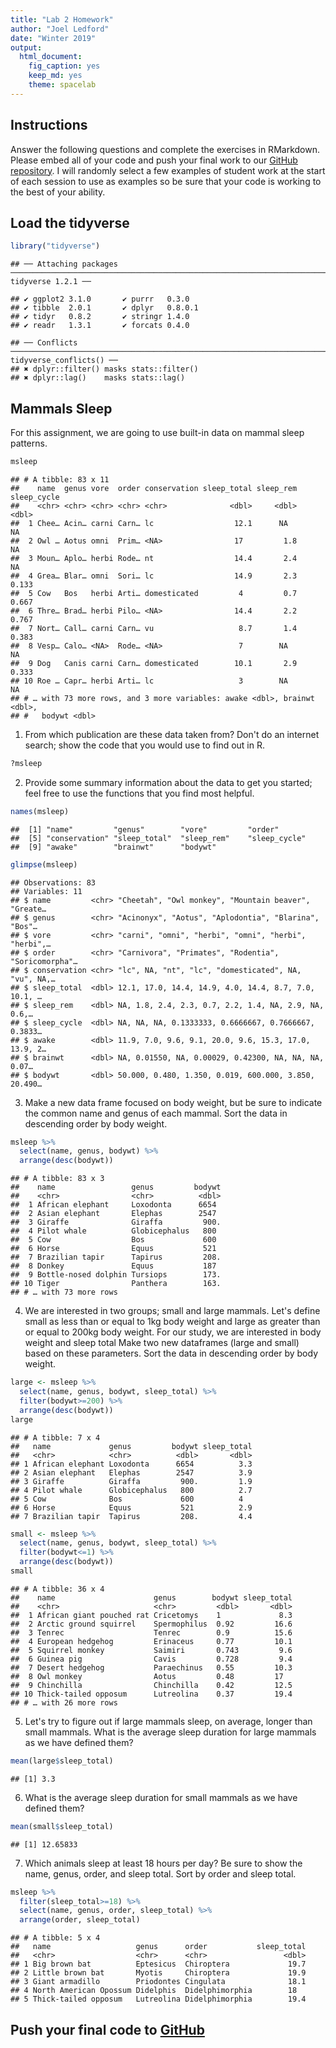 ```yaml
---
title: "Lab 2 Homework"
author: "Joel Ledford"
date: "Winter 2019"
output:
  html_document:
    fig_caption: yes
    keep_md: yes
    theme: spacelab
---
```


## Instructions
Answer the following questions and complete the exercises in RMarkdown. Please embed all of your code and push your final work to our [GitHub repository](https://github.com/FRS417-DataScienceBiologists). I will randomly select a few examples of student work at the start of each session to use as examples so be sure that your code is working to the best of your ability.

## Load the tidyverse

```r
library("tidyverse")
```

```
## ── Attaching packages ────────────────────────────────────────────────────────────────────────────────────────── tidyverse 1.2.1 ──
```

```
## ✔ ggplot2 3.1.0       ✔ purrr   0.3.0  
## ✔ tibble  2.0.1       ✔ dplyr   0.8.0.1
## ✔ tidyr   0.8.2       ✔ stringr 1.4.0  
## ✔ readr   1.3.1       ✔ forcats 0.4.0
```

```
## ── Conflicts ───────────────────────────────────────────────────────────────────────────────────────────── tidyverse_conflicts() ──
## ✖ dplyr::filter() masks stats::filter()
## ✖ dplyr::lag()    masks stats::lag()
```

## Mammals Sleep
For this assignment, we are going to use built-in data on mammal sleep patterns.  

```r
msleep
```

```
## # A tibble: 83 x 11
##    name  genus vore  order conservation sleep_total sleep_rem sleep_cycle
##    <chr> <chr> <chr> <chr> <chr>              <dbl>     <dbl>       <dbl>
##  1 Chee… Acin… carni Carn… lc                  12.1      NA        NA    
##  2 Owl … Aotus omni  Prim… <NA>                17         1.8      NA    
##  3 Moun… Aplo… herbi Rode… nt                  14.4       2.4      NA    
##  4 Grea… Blar… omni  Sori… lc                  14.9       2.3       0.133
##  5 Cow   Bos   herbi Arti… domesticated         4         0.7       0.667
##  6 Thre… Brad… herbi Pilo… <NA>                14.4       2.2       0.767
##  7 Nort… Call… carni Carn… vu                   8.7       1.4       0.383
##  8 Vesp… Calo… <NA>  Rode… <NA>                 7        NA        NA    
##  9 Dog   Canis carni Carn… domesticated        10.1       2.9       0.333
## 10 Roe … Capr… herbi Arti… lc                   3        NA        NA    
## # … with 73 more rows, and 3 more variables: awake <dbl>, brainwt <dbl>,
## #   bodywt <dbl>
```

1. From which publication are these data taken from? Don't do an internet search; show the code that you would use to find out in R.

```r
?msleep
```

2. Provide some summary information about the data to get you started; feel free to use the functions that you find most helpful.

```r
names(msleep)
```

```
##  [1] "name"         "genus"        "vore"         "order"       
##  [5] "conservation" "sleep_total"  "sleep_rem"    "sleep_cycle" 
##  [9] "awake"        "brainwt"      "bodywt"
```


```r
glimpse(msleep)
```

```
## Observations: 83
## Variables: 11
## $ name         <chr> "Cheetah", "Owl monkey", "Mountain beaver", "Greate…
## $ genus        <chr> "Acinonyx", "Aotus", "Aplodontia", "Blarina", "Bos"…
## $ vore         <chr> "carni", "omni", "herbi", "omni", "herbi", "herbi",…
## $ order        <chr> "Carnivora", "Primates", "Rodentia", "Soricomorpha"…
## $ conservation <chr> "lc", NA, "nt", "lc", "domesticated", NA, "vu", NA,…
## $ sleep_total  <dbl> 12.1, 17.0, 14.4, 14.9, 4.0, 14.4, 8.7, 7.0, 10.1, …
## $ sleep_rem    <dbl> NA, 1.8, 2.4, 2.3, 0.7, 2.2, 1.4, NA, 2.9, NA, 0.6,…
## $ sleep_cycle  <dbl> NA, NA, NA, 0.1333333, 0.6666667, 0.7666667, 0.3833…
## $ awake        <dbl> 11.9, 7.0, 9.6, 9.1, 20.0, 9.6, 15.3, 17.0, 13.9, 2…
## $ brainwt      <dbl> NA, 0.01550, NA, 0.00029, 0.42300, NA, NA, NA, 0.07…
## $ bodywt       <dbl> 50.000, 0.480, 1.350, 0.019, 600.000, 3.850, 20.490…
```

3. Make a new data frame focused on body weight, but be sure to indicate the common name and genus of each mammal. Sort the data in descending order by body weight.

```r
msleep %>% 
  select(name, genus, bodywt) %>% 
  arrange(desc(bodywt))
```

```
## # A tibble: 83 x 3
##    name                 genus         bodywt
##    <chr>                <chr>          <dbl>
##  1 African elephant     Loxodonta      6654 
##  2 Asian elephant       Elephas        2547 
##  3 Giraffe              Giraffa         900.
##  4 Pilot whale          Globicephalus   800 
##  5 Cow                  Bos             600 
##  6 Horse                Equus           521 
##  7 Brazilian tapir      Tapirus         208.
##  8 Donkey               Equus           187 
##  9 Bottle-nosed dolphin Tursiops        173.
## 10 Tiger                Panthera        163.
## # … with 73 more rows
```

4. We are interested in two groups; small and large mammals. Let's define small as less than or equal to 1kg body weight and large as greater than or equal to 200kg body weight. For our study, we are interested in body weight and sleep total Make two new dataframes (large and small) based on these parameters. Sort the data in descending order by body weight.

```r
large <- msleep %>% 
  select(name, genus, bodywt, sleep_total) %>% 
  filter(bodywt>=200) %>% 
  arrange(desc(bodywt))
large
```

```
## # A tibble: 7 x 4
##   name             genus         bodywt sleep_total
##   <chr>            <chr>          <dbl>       <dbl>
## 1 African elephant Loxodonta      6654          3.3
## 2 Asian elephant   Elephas        2547          3.9
## 3 Giraffe          Giraffa         900.         1.9
## 4 Pilot whale      Globicephalus   800          2.7
## 5 Cow              Bos             600          4  
## 6 Horse            Equus           521          2.9
## 7 Brazilian tapir  Tapirus         208.         4.4
```


```r
small <- msleep %>% 
  select(name, genus, bodywt, sleep_total) %>% 
  filter(bodywt<=1) %>% 
  arrange(desc(bodywt))
small
```

```
## # A tibble: 36 x 4
##    name                      genus        bodywt sleep_total
##    <chr>                     <chr>         <dbl>       <dbl>
##  1 African giant pouched rat Cricetomys    1             8.3
##  2 Arctic ground squirrel    Spermophilus  0.92         16.6
##  3 Tenrec                    Tenrec        0.9          15.6
##  4 European hedgehog         Erinaceus     0.77         10.1
##  5 Squirrel monkey           Saimiri       0.743         9.6
##  6 Guinea pig                Cavis         0.728         9.4
##  7 Desert hedgehog           Paraechinus   0.55         10.3
##  8 Owl monkey                Aotus         0.48         17  
##  9 Chinchilla                Chinchilla    0.42         12.5
## 10 Thick-tailed opposum      Lutreolina    0.37         19.4
## # … with 26 more rows
```

5. Let's try to figure out if large mammals sleep, on average, longer than small mammals. What is the average sleep duration for large mammals as we have defined them?

```r
mean(large$sleep_total)
```

```
## [1] 3.3
```

6. What is the average sleep duration for small mammals as we have defined them?

```r
mean(small$sleep_total)
```

```
## [1] 12.65833
```

7. Which animals sleep at least 18 hours per day? Be sure to show the name, genus, order, and sleep total. Sort by order and sleep total.

```r
msleep %>% 
  filter(sleep_total>=18) %>% 
  select(name, genus, order, sleep_total) %>% 
  arrange(order, sleep_total)
```

```
## # A tibble: 5 x 4
##   name                   genus      order           sleep_total
##   <chr>                  <chr>      <chr>                 <dbl>
## 1 Big brown bat          Eptesicus  Chiroptera             19.7
## 2 Little brown bat       Myotis     Chiroptera             19.9
## 3 Giant armadillo        Priodontes Cingulata              18.1
## 4 North American Opossum Didelphis  Didelphimorphia        18  
## 5 Thick-tailed opposum   Lutreolina Didelphimorphia        19.4
```

## Push your final code to [GitHub](https://github.com/FRS417-DataScienceBiologists)
